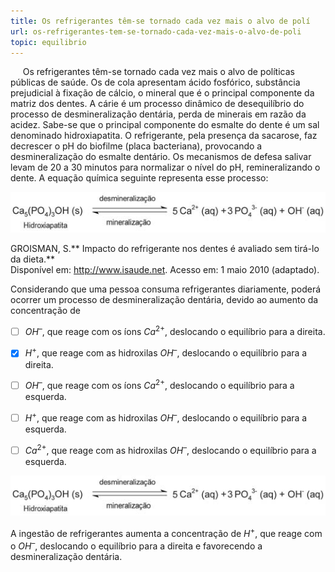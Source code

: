 ```yaml
---
title: Os refrigerantes têm-se tornado cada vez mais o alvo de polí
url: os-refrigerantes-tem-se-tornado-cada-vez-mais-o-alvo-de-poli
topic: equilibrio
---
```



     Os refrigerantes têm-se tornado cada vez mais o alvo de políticas públicas de saúde. Os de cola apresentam ácido fosfórico, substância prejudicial à fixação de cálcio, o mineral que é o principal componente da matriz dos dentes. A cárie é um processo dinâmico de desequilíbrio do processo de desmineralização dentária, perda de minerais em razão da acidez. Sabe-se que o principal componente do esmalte do dente é um sal denominado hidroxiapatita. O refrigerante, pela presença da sacarose, faz decrescer o pH do biofilme (placa bacteriana), provocando a desmineralização do esmalte dentário. Os mecanismos de defesa salivar levam de 20 a 30 minutos para normalizar o nível do pH, remineralizando o dente. A equação química seguinte representa esse processo:

![](95eb8292-159b-6e9b-d5ae-99f5590e8589.png)

GROISMAN, S.** Impacto do refrigerante nos dentes é avaliado sem tirá-lo da dieta.**\
Disponível em: http://www.isaude.net. Acesso em: 1 maio 2010 (adaptado).

Considerando que uma pessoa consuma refrigerantes diariamente, poderá ocorrer um processo de desmineralização dentária, devido ao aumento da concentração de



- [ ] $OH^{–}$, que reage com os íons $Ca^{2+}$, deslocando o equilíbrio para a direita.
- [x] $H^{+}$, que reage com as hidroxilas $OH^{–}$, deslocando o equilíbrio para a direita.
- [ ] $OH^{–}$, que reage com os íons $Ca^{2+}$, deslocando o equilíbrio para a esquerda.
- [ ] $H^{+}$, que reage com as hidroxilas $OH^{–}$, deslocando o equilíbrio para a esquerda.
- [ ] $Ca^{2+}$, que reage com as hidroxilas $OH^{–}$, deslocando o equilíbrio para a esquerda.


![](d3f25d2c-6830-2040-cbe3-bf561c1fde8f.png)

A ingestão de refrigerantes aumenta a concentração de $H^{+}$, que reage com o $OH^{–}$, deslocando o equilíbrio para a direita e favorecendo a desmineralização dentária.
